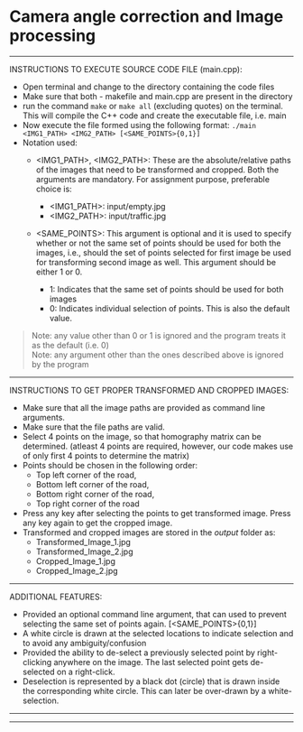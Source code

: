 # Camera angle correction and Image processing 

---

INSTRUCTIONS TO EXECUTE SOURCE CODE FILE (main.cpp):
- Open terminal and change to the directory containing the code files
- Make sure that both - makefile and main.cpp are present in the directory
- run the command `make` or `make all` (excluding quotes) on the terminal.
  This will compile the C++ code and create the executable file, i.e. main
- Now execute the file formed using the following format: `./main <IMG1_PATH> <IMG2_PATH> [<SAME_POINTS>{0,1}]`
- Notation used:
  - <IMG1_PATH>, <IMG2_PATH>:
     These are the absolute/relative paths of the images that need to be 
     transformed and cropped. Both the arguments are mandatory.
     For assignment purpose, preferable choice is:
	- <IMG1_PATH>: input/empty.jpg
	- <IMG2_PATH>: input/traffic.jpg

  - <SAME_POINTS>:
     This argument is optional and it is used to specify whether or not 
     the same set of points should be used for both the images, i.e., should
     the set of points selected for first image be used for transforming
     second image as well. This argument should be either 1 or 0.
     - 1: Indicates that the same set of points should be used for both images
     - 0: Indicates individual selection of points. This is also the default
        value.
> Note: any value other than 0 or 1 is ignored and the program treats it as
      the default (i.e. 0)  
> Note: any argument other than the ones described above is ignored by the
      program  
---

INSTRUCTIONS TO GET PROPER TRANSFORMED AND CROPPED IMAGES:
- Make sure that all the image paths are provided as command line arguments.
- Make sure that the file paths are valid.
- Select 4 points on the image, so that homography matrix can be determined. 
  (atleast 4 points are required, however, our code makes use of only first 4 points 
   to determine the matrix)
- Points should be chosen in the following order:
	- Top left corner of the road,
	- Bottom left corner of the road,
	- Bottom right corner of the road,
	- Top right corner of the road
- Press any key after selecting the points to get transformed image. Press any key
  again to get the cropped image.
- Transformed and cropped images are stored in the *output* folder as:
	- Transformed_Image_1.jpg
	- Transformed_Image_2.jpg
	- Cropped_Image_1.jpg
	- Cropped_Image_2.jpg
---	  
	   
ADDITIONAL FEATURES:
- Provided an optional command line argument, that can used to prevent selecting
  the same set of points again. [<SAME_POINTS>{0,1}]
- A white circle is drawn at the selected locations to indicate selection and to
  avoid any ambiguity/confusion
- Provided the ability to de-select a previously selected point by right-clicking
  anywhere on the image. The last selected point gets de-selected on a right-click.
- Deselection is represented by a black dot (circle) that is drawn inside the 
  corresponding white circle. This can later be over-drawn by a white-selection.
  
---
---
